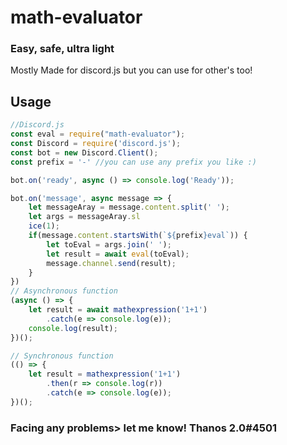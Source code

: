 # math-evaluator
### Easy, safe, ultra light

Mostly Made for discord.js but you can use for other's too!

## Usage 
```js
//Discord.js
const eval = require("math-evaluator");
const Discord = require('discord.js');
const bot = new Discord.Client();
const prefix = '-' //you can use any prefix you like :)

bot.on('ready', async () => console.log('Ready'));

bot.on('message', async message => {
    let messageAray = message.content.split(' ');
    let args = messageAray.sl
    ice(1);
    if(message.content.startsWith(`${prefix}eval`)) {
        let toEval = args.join(' ');
        let result = await eval(toEval);
        message.channel.send(result);
    }
})
// Asynchronous function
(async () => {
    let result = await mathexpression('1+1')
        .catch(e => console.log(e));
    console.log(result);
})();

// Synchronous function
(() => {
    let result = mathexpression('1+1')
        .then(r => console.log(r))
        .catch(e => console.log(e));
})();
```
### Facing any problems> let me know! Thanos 2.0#4501
